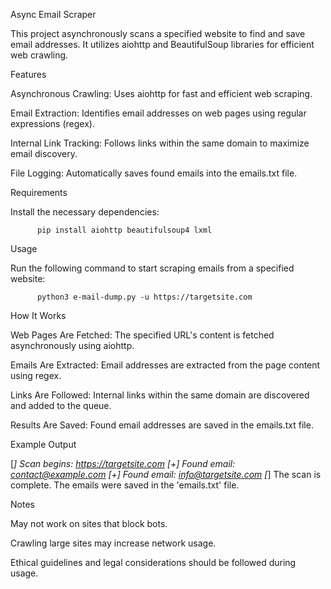 Async Email Scraper

This project asynchronously scans a specified website to find and save email addresses. It utilizes aiohttp and BeautifulSoup libraries for efficient web crawling.

Features

Asynchronous Crawling: Uses aiohttp for fast and efficient web scraping.

Email Extraction: Identifies email addresses on web pages using regular expressions (regex).

Internal Link Tracking: Follows links within the same domain to maximize email discovery.

File Logging: Automatically saves found emails into the emails.txt file.

Requirements

Install the necessary dependencies:

          pip install aiohttp beautifulsoup4 lxml

Usage

Run the following command to start scraping emails from a specified website:

          python3 e-mail-dump.py -u https://targetsite.com

How It Works

Web Pages Are Fetched: The specified URL's content is fetched asynchronously using aiohttp.

Emails Are Extracted: Email addresses are extracted from the page content using regex.

Links Are Followed: Internal links within the same domain are discovered and added to the queue.

Results Are Saved: Found email addresses are saved in the emails.txt file.

Example Output

[*] Scan begins: https://targetsite.com
[+] Found email: contact@example.com
[+] Found email: info@targetsite.com
[*] The scan is complete. The emails were saved in the 'emails.txt' file.

Notes

May not work on sites that block bots.

Crawling large sites may increase network usage.

Ethical guidelines and legal considerations should be followed during usage.
